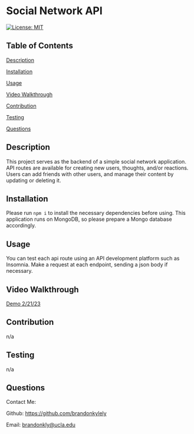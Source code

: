 # Social Network API

  [![License: MIT](https://img.shields.io/badge/License-MIT-yellow.svg)](https://opensource.org/licenses/MIT)

  ## Table of Contents

  [Description](#description)

  [Installation](#installation)

  [Usage](#usage)

  [Video Walkthrough](#video-walkthrough)

  [Contribution](#contribution)

  [Testing](#testing)

  [Questions](#questions)

  ## Description

  This project serves as the backend of a simple social network application. API routes are available for creating new users, thoughts, and/or reactions. Users can add friends with other users, and manage their content by updating or deleting it.

  ## Installation

  Please run ```npm i``` to install the necessary dependencies before using. This application runs on MongoDB, so please prepare a Mongo database accordingly.

  ## Usage

  You can test each api route using an API development platform such as Insomnia. Make a request at each endpoint, sending a json body if necessary. 

  ## Video Walkthrough

  [Demo 2/21/23](https://youtu.be/30RvZW9OyAQ)

  ## Contribution

  n/a

  ## Testing

  n/a

  ## Questions

  Contact Me:

  Github: https://github.com/brandonkylely
  
  Email: brandonkly@ucla.edu 

  